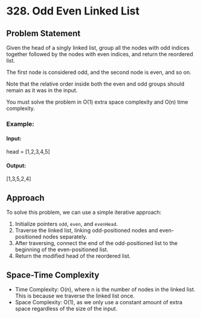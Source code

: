 # 328. Odd Even Linked List

## Problem Statement
Given the head of a singly linked list, group all the nodes with odd indices together followed by the nodes with even indices, and return the reordered list.

The first node is considered odd, and the second node is even, and so on.

Note that the relative order inside both the even and odd groups should remain as it was in the input.

You must solve the problem in O(1) extra space complexity and O(n) time complexity.

### Example:

#### Input:
head = [1,2,3,4,5]

#### Output:
[1,3,5,2,4]

## Approach
To solve this problem, we can use a simple iterative approach:
1. Initialize pointers `odd`, `even`, and `evenHead`.
2. Traverse the linked list, linking odd-positioned nodes and even-positioned nodes separately.
3. After traversing, connect the end of the odd-positioned list to the beginning of the even-positioned list.
4. Return the modified head of the reordered list.

## Space-Time Complexity
- Time Complexity: O(n), where n is the number of nodes in the linked list. This is because we traverse the linked list once.
- Space Complexity: O(1), as we only use a constant amount of extra space regardless of the size of the input.
